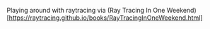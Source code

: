 Playing around with raytracing via (Ray Tracing In One Weekend)[https://raytracing.github.io/books/RayTracingInOneWeekend.html]